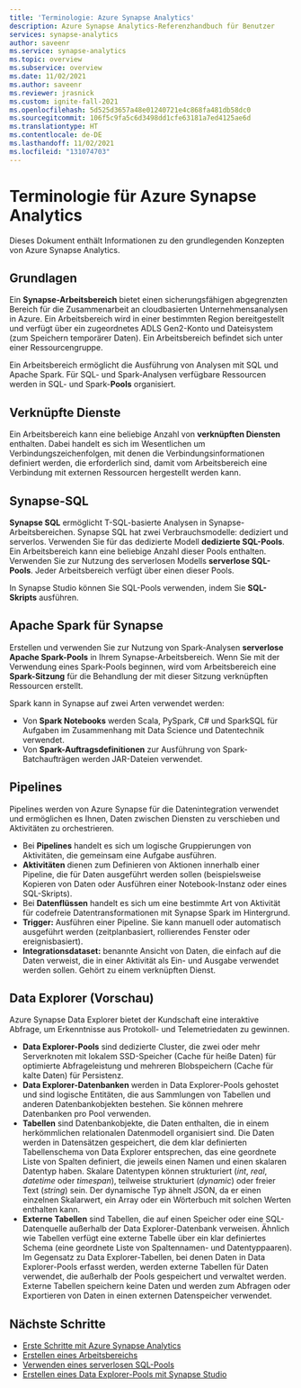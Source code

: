 ```yaml
---
title: 'Terminologie: Azure Synapse Analytics'
description: Azure Synapse Analytics-Referenzhandbuch für Benutzer
services: synapse-analytics
author: saveenr
ms.service: synapse-analytics
ms.topic: overview
ms.subservice: overview
ms.date: 11/02/2021
ms.author: saveenr
ms.reviewer: jrasnick
ms.custom: ignite-fall-2021
ms.openlocfilehash: 5d525d3657a48e01240721e4c868fa481db58dc0
ms.sourcegitcommit: 106f5c9fa5c6d3498dd1cfe63181a7ed4125ae6d
ms.translationtype: HT
ms.contentlocale: de-DE
ms.lasthandoff: 11/02/2021
ms.locfileid: "131074703"
---
```

# <a name="azure-synapse-analytics-terminology"></a>Terminologie für Azure Synapse Analytics

Dieses Dokument enthält Informationen zu den grundlegenden Konzepten von Azure Synapse Analytics.

## <a name="basics"></a>Grundlagen

Ein **Synapse-Arbeitsbereich** bietet einen sicherungsfähigen abgegrenzten Bereich für die Zusammenarbeit an cloudbasierten Unternehmensanalysen in Azure. Ein Arbeitsbereich wird in einer bestimmten Region bereitgestellt und verfügt über ein zugeordnetes ADLS Gen2-Konto und Dateisystem (zum Speichern temporärer Daten). Ein Arbeitsbereich befindet sich unter einer Ressourcengruppe.

Ein Arbeitsbereich ermöglicht die Ausführung von Analysen mit SQL und Apache Spark. Für SQL- und Spark-Analysen verfügbare Ressourcen werden in SQL- und Spark-**Pools** organisiert.

## <a name="linked-services"></a>Verknüpfte Dienste

Ein Arbeitsbereich kann eine beliebige Anzahl von **verknüpften Diensten** enthalten. Dabei handelt es sich im Wesentlichen um Verbindungszeichenfolgen, mit denen die Verbindungsinformationen definiert werden, die erforderlich sind, damit vom Arbeitsbereich eine Verbindung mit externen Ressourcen hergestellt werden kann.

## <a name="synapse-sql"></a>Synapse-SQL

**Synapse SQL** ermöglicht T-SQL-basierte Analysen in Synapse-Arbeitsbereichen. Synapse SQL hat zwei Verbrauchsmodelle: dediziert und serverlos.  Verwenden Sie für das dedizierte Modell **dedizierte SQL-Pools**. Ein Arbeitsbereich kann eine beliebige Anzahl dieser Pools enthalten. Verwenden Sie zur Nutzung des serverlosen Modells **serverlose SQL-Pools**. Jeder Arbeitsbereich verfügt über einen dieser Pools.

In Synapse Studio können Sie SQL-Pools verwenden, indem Sie **SQL-Skripts** ausführen.

## <a name="apache-spark-for-synapse"></a>Apache Spark für Synapse

Erstellen und verwenden Sie zur Nutzung von Spark-Analysen **serverlose Apache Spark-Pools** in Ihrem Synapse-Arbeitsbereich. Wenn Sie mit der Verwendung eines Spark-Pools beginnen, wird vom Arbeitsbereich eine **Spark-Sitzung** für die Behandlung der mit dieser Sitzung verknüpften Ressourcen erstellt.

Spark kann in Synapse auf zwei Arten verwendet werden:

* Von **Spark Notebooks** werden Scala, PySpark, C# und SparkSQL für Aufgaben im Zusammenhang mit Data Science und Datentechnik verwendet.
* Von **Spark-Auftragsdefinitionen** zur Ausführung von Spark-Batchaufträgen werden JAR-Dateien verwendet.

## <a name="pipelines"></a>Pipelines

Pipelines werden von Azure Synapse für die Datenintegration verwendet und ermöglichen es Ihnen, Daten zwischen Diensten zu verschieben und Aktivitäten zu orchestrieren.

* Bei **Pipelines** handelt es sich um logische Gruppierungen von Aktivitäten, die gemeinsam eine Aufgabe ausführen.
* **Aktivitäten** dienen zum Definieren von Aktionen innerhalb einer Pipeline, die für Daten ausgeführt werden sollen (beispielsweise Kopieren von Daten oder Ausführen einer Notebook-Instanz oder eines SQL-Skripts).
* Bei **Datenflüssen** handelt es sich um eine bestimmte Art von Aktivität für codefreie Datentransformationen mit Synapse Spark im Hintergrund.
* **Trigger:** Ausführen einer Pipeline. Sie kann manuell oder automatisch ausgeführt werden (zeitplanbasiert, rollierendes Fenster oder ereignisbasiert).
* **Integrationsdataset:** benannte Ansicht von Daten, die einfach auf die Daten verweist, die in einer Aktivität als Ein- und Ausgabe verwendet werden sollen. Gehört zu einem verknüpften Dienst.

## <a name="data-explorer-preview"></a>Data Explorer (Vorschau)

Azure Synapse Data Explorer bietet der Kundschaft eine interaktive Abfrage, um Erkenntnisse aus Protokoll- und Telemetriedaten zu gewinnen.

* **Data Explorer-Pools** sind dedizierte Cluster, die zwei oder mehr Serverknoten mit lokalem SSD-Speicher (Cache für heiße Daten) für optimierte Abfrageleistung und mehreren Blobspeichern (Cache für kalte Daten) für Persistenz.
* **Data Explorer-Datenbanken** werden in Data Explorer-Pools gehostet und sind logische Entitäten, die aus Sammlungen von Tabellen und anderen Datenbankobjekten bestehen. Sie können mehrere Datenbanken pro Pool verwenden.
* **Tabellen** sind Datenbankobjekte, die Daten enthalten, die in einem herkömmlichen relationalen Datenmodell organisiert sind. Die Daten werden in Datensätzen gespeichert, die dem klar definierten Tabellenschema von Data Explorer entsprechen, das eine geordnete Liste von Spalten definiert, die jeweils einen Namen und einen skalaren Datentyp haben. Skalare Datentypen können strukturiert (*int*, *real*, *datetime* oder *timespan*), teilweise strukturiert (*dynamic*) oder freier Text (*string*) sein. Der dynamische Typ ähnelt JSON, da er einen einzelnen Skalarwert, ein Array oder ein Wörterbuch mit solchen Werten enthalten kann.
* **Externe Tabellen** sind Tabellen, die auf einen Speicher oder eine SQL-Datenquelle außerhalb der Data Explorer-Datenbank verweisen. Ähnlich wie Tabellen verfügt eine externe Tabelle über ein klar definiertes Schema (eine geordnete Liste von Spaltennamen- und Datentyppaaren). Im Gegensatz zu Data Explorer-Tabellen, bei denen Daten in Data Explorer-Pools erfasst werden, werden externe Tabellen für Daten verwendet, die außerhalb der Pools gespeichert und verwaltet werden. Externe Tabellen speichern keine Daten und werden zum Abfragen oder Exportieren von Daten in einen externen Datenspeicher verwendet.

## <a name="next-steps"></a>Nächste Schritte

* [Erste Schritte mit Azure Synapse Analytics](get-started.md)
* [Erstellen eines Arbeitsbereichs](quickstart-create-workspace.md)
* [Verwenden eines serverlosen SQL-Pools](quickstart-sql-on-demand.md)
* [Erstellen eines Data Explorer-Pools mit Synapse Studio](data-explorer/data-explorer-create-pool-studio.md)
